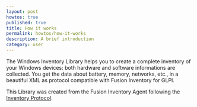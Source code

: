 ```yaml
---
layout: post
howtos: true
published: true
title: How it works
permalink: howtos/how-it-works
description: A brief introduction
category: user
---
```

The Windows Inventory Library helps you to create a complete inventory of your Windows devices: both hardware and software informations are collected. You get the data about battery, memory, networks, etc., in a beautiful XML as protocol compatible with Fusion Inventory for GLPI.

This Library was created from the Fusion Inventory Agent following the [Inventory Protocol](http://fusioninventory.org/documentation/dev/spec/protocol/inventory.html "Click here to learn more").

